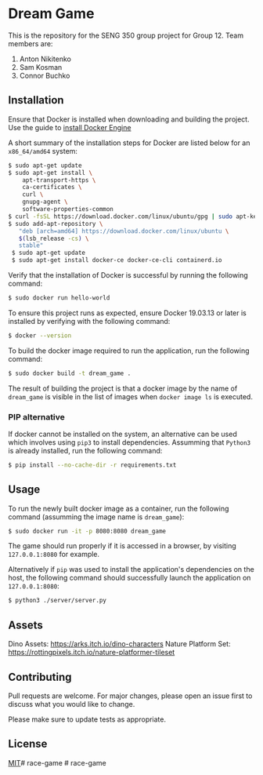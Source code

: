 
# Dream Game

This is the repository for the SENG 350 group project for Group 12. Team members are:

1. Anton Nikitenko
2. Sam Kosman
3. Connor Buchko



## Installation

Ensure that Docker is installed when downloading and building the project. Use the guide to [install Docker Engine](https://docs.docker.com/engine/install/ubuntu/)

A short summary of the installation steps for Docker are listed below for an `x86_64/amd64` system:

```bash
$ sudo apt-get update
$ sudo apt-get install \
    apt-transport-https \
    ca-certificates \
    curl \
    gnupg-agent \
    software-properties-common
$ curl -fsSL https://download.docker.com/linux/ubuntu/gpg | sudo apt-key add -
$ sudo add-apt-repository \
   "deb [arch=amd64] https://download.docker.com/linux/ubuntu \
   $(lsb_release -cs) \
   stable"
 $ sudo apt-get update
 $ sudo apt-get install docker-ce docker-ce-cli containerd.io
```

Verify that the installation of Docker is successful by running the following command:

```bash
$ sudo docker run hello-world
```

To ensure this project runs as expected, ensure Docker 19.03.13 or later is installed by verifying with the following command:

```bash
$ docker --version
```

To build the docker image required to run the application, run the following command:

```bash
$ sudo docker build -t dream_game .
```

The result of building the project is that a docker image by the name of `dream_game` is visible in the list of images when `docker image ls` is executed.

### PIP alternative

If docker cannot be installed on the system, an alternative can be used which involves using `pip3` to install dependencies.
Assumming that `Python3` is already installed, run the following command:

```bash
$ pip install --no-cache-dir -r requirements.txt
```


## Usage

To run the newly built docker image as a container, run the following command (assumming the image name is `dream_game`):

```bash
$ sudo docker run -it -p 8080:8080 dream_game
```

The game should run properly if it is accessed in a browser, by visiting `127.0.0.1:8080` for example.

Alternatively if `pip` was used to install the application's dependencies on the host, the following command should 
successfully launch the application on `127.0.0.1:8080`:

```bash
$ python3 ./server/server.py 
```


## Assets
Dino Assets: https://arks.itch.io/dino-characters
Nature Platform Set: https://rottingpixels.itch.io/nature-platformer-tileset

## Contributing
Pull requests are welcome. For major changes, please open an issue first to discuss what you would like to change.

Please make sure to update tests as appropriate.

## License
[MIT](https://choosealicense.com/licenses/mit/)#   r a c e - g a m e  
 #   r a c e - g a m e  
 